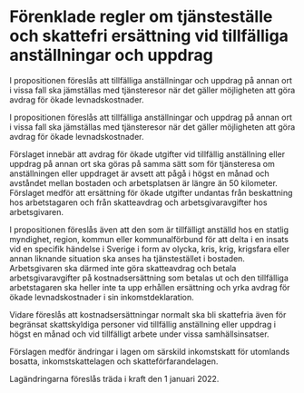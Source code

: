# Förenklade regler om tjänsteställe och skattefri ersättning vid tillfälliga anställningar och uppdrag

I propositionen föreslås att tillfälliga anställningar och uppdrag på annan ort i vissa fall ska jämställas med tjänsteresor när det gäller möjligheten att göra avdrag för ökade levnadskostnader.

I propositionen föreslås att tillfälliga anställningar och uppdrag på annan ort i vissa fall ska jämställas med tjänsteresor när det gäller möjligheten att göra avdrag för ökade levnadskostnader.

Förslaget innebär att avdrag för ökade utgifter vid tillfällig anställning eller uppdrag på annan ort ska göras på samma sätt som för tjänsteresa om anställningen eller uppdraget är avsett att pågå i högst en månad och avståndet mellan bostaden och arbetsplatsen är längre än 50 kilometer. Förslaget medför att ersättning för ökade utgifter undantas från beskattning hos arbetstagaren och från skatteavdrag
och arbetsgivaravgifter hos arbetsgivaren.

I propositionen föreslås även att den som är tillfälligt anställd hos en
statlig myndighet, region, kommun eller kommunalförbund för att delta i
en insats vid en specifik händelse i Sverige i form av olycka, kris, krig,
krigsfara eller annan liknande situation ska anses ha tjänstestället i
bostaden. Arbetsgivaren ska därmed inte göra skatteavdrag och betala
arbetsgivaravgifter på kostnadsersättning som betalas ut och den tillfälliga arbetstagaren ska heller inte ta upp erhållen ersättning och yrka avdrag för ökade levnadskostnader i sin inkomstdeklaration.

Vidare föreslås att kostnadsersättningar normalt ska bli skattefria även
för begränsat skattskyldiga personer vid tillfällig anställning eller uppdrag i högst en månad och vid tillfälligt arbete under vissa samhällsinsatser.

Förslagen medför ändringar i lagen om särskild inkomstskatt
för utomlands bosatta, inkomstskattelagen och skatteförfarandelagen.

Lagändringarna föreslås träda i kraft den 1 januari 2022.
